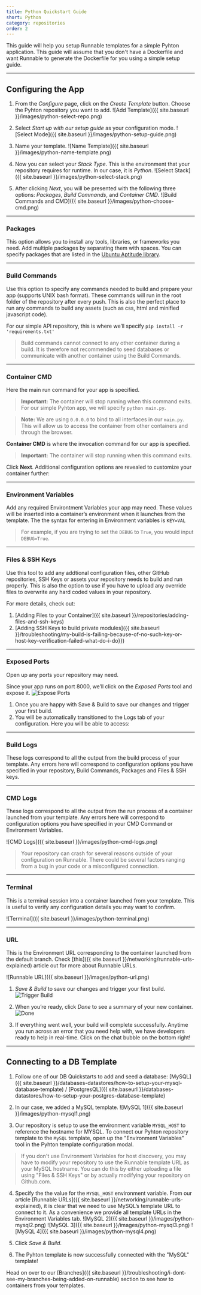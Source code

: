 ```yaml
---
title: Python Quickstart Guide
short: Python
category: repositories
order: 2
---
```


This guide will help you setup Runnable templates for a simple Pyhton application. This guide will assume that you don't have a Dockerfile and want Runnable to generate the Dockerfile for you using a simple setup guide.

---

## Configuring the App

1. From the *Configure* page, click on the *Create Template* button. Choose the Pyhton repository you want to add.
![Add Template]({{ site.baseurl }}/images/python-select-repo.png)

2. Select _Start up with our setup guide_ as your configuration mode.
![Select Mode]({{ site.baseurl }}/images/python-setup-guide.png)

3. Name your template.
![Name Template]({{ site.baseurl }}/images/python-name-template.png)

4. Now you can select your *Stack Type*. This is the environment that your repository requires for runtime. In our case, it is *Python*.
![Select Stack]({{ site.baseurl }}/images/python-select-stack.png)

5. After clicking *Next*, you will be presented with the following three options: *Packages*, *Build Commands*, and *Container CMD*.
![Build Commands and CMD]({{ site.baseurl }}/images/python-choose-cmd.png)

---

### Packages

This option allows you to install any tools, libraries, or frameworks you need. Add multiple packages by separating them with spaces. You can specify packages that are listed in the [Ubuntu Aptitude library](http://packages.ubuntu.com/).

---

### Build Commands

Use this option to specify any commands needed to build and prepare your app (supports UNIX bash format). These commands will run in the root folder of the repository after every push. This is also the perfect place to run any commands to build any assets (such as css, html and minified javascript code).

For our simple API repository, this is where we’ll specify `pip install -r 'requirements.txt'`

>Build commands cannot connect to any other container during a build. It is therefore not recommended to seed databases or communicate with another container using the Build Commands.

---

### Container CMD

Here the main run command for your app is specified.

> **Important:** The container will stop running when this command exits. For our simple Pyhton app, we will specify `python main.py`.

> **Note:** We are using `0.0.0.0` to bind to all interfaces in our `main.py`. This will allow us to access the container from other containers and through the browser.

__Container CMD__ is where the invocation command for our app is specified.

> **Important:** The container will stop running when this command exits.

Click __Next__. Additional configuration options are revealed to customize your container further:

---

### Environment Variables

Add any required Environtment Variables your app may need. These values will be inserted into a container’s environment when it launches from the template. The the syntax for entering in Environment variables is `KEY=VAL`

> For example, if you are trying to set the `DEBUG` to `True`, you would input `DEBUG=True`.

---

### Files & SSH Keys

Use this tool to add any addtional configuration files, other GitHub repositories, SSH Keys or assets your repository needs to build and run properly. This is also the option to use if you have to upload any override files to overwrite any hard coded values in your repository.

For more details, check out:

1. [Adding Files to your Container]({{ site.baseurl }}/repositories/adding-files-and-ssh-keys)
2. [Adding SSH Keys to build private modules]({{ site.baseurl }}/troubleshooting/my-build-is-failing-because-of-no-such-key-or-host-key-verification-failed-what-do-i-do}})

---

### Exposed Ports

Open up any ports your repository may need.

Since your app runs on port 8000, we’ll click on the *Exposed Ports* tool and expose it.
![Expose Ports](https://support.runnable.com/hc/en-us/article_attachments/203243523/Screen_Shot_2016-03-10_at_1.41.02_PM.png)

1. Once you are happy with Save & Build to save our changes and trigger your first build.
2. You will be automatically transitioned to the Logs tab of your configuration. Here you will be able to access:

---

### Build Logs

These logs correspond to all the output from the build process of your template. Any errors here will correspond to configuration options you have specified in your repository, Build Commands, Packages and Files & SSH keys.

---

### CMD Logs

These logs correspond to all the output from the run process of a container launched from your template. Any errors here will correspond to configuration options you have specified in your CMD Command or Environment Variables.

![CMD Logs]({{ site.baseurl }}/images/python-cmd-logs.png)

> Your repository can crash for several reasons outside of your configuration on Runnable. There could be several factors ranging from a bug in your code or a misconfigured connection.

---

### Terminal

This is a terminal session into a container launched from your template. This is useful to verify any configuration details you may want to confirm.

![Terminal]({{ site.baseurl }}/images/python-terminal.png)

---

### URL

This is the Environment URL corresponding to the container launched from the default branch. Check [this]({{ site.baseurl }}/networking/runnable-urls-explained) article out for more about Runnable URLs.

![Runnable URL]({{ site.baseurl }}/images/python-url.png)

1. *Save &amp; Build* to save our changes and trigger your first build. ![Trigger Build](https://support.runnable.com/hc/en-us/article_attachments/203162596/Screen_Shot_2016-03-16_at_9.26.49_PM.png)

2. When you’re ready, click *Done* to see a summary of your new container.
![Done](https://support.runnable.com/hc/en-us/article_attachments/203162656/Screen_Shot_2016-03-16_at_9.43.16_PM.png)

3. If everything went well, your build will complete successfully. Anytime you run across an error that you need help with, we have developers ready to help in real-time. Click on the chat bubble on the bottom right!

---

## Connecting to a DB Template

1. Follow one of our DB Quickstarts to add and seed a database: [MySQL]({{ site.baseurl }}/databases-datastores/how-to-setup-your-mysql-database-template) / [PostgresQL]({{ site.baseurl }}/databases-datastores/how-to-setup-your-postgres-database-template)

2. In our case, we added a MySQL template.
![MySQL 1]({{ site.baseurl }}/images/python-mysql1.png)

3. Our repository is setup to use the environment variable `MYSQL_HOST` to reference the hostname for MYSQL. To connect our Pyhton repository template to the `MySQL` template, open up the "Environment Variables" tool in the Pyhton template configuration modal.

  > If you don't use Environment Variables for host discovery, you may have to modify your repository to use the Runnable template URL as your MySQL hostname. You can do this by either uploading a file using "Files & SSH Keys" or by actually modifying your repository on Github.com.

4. Specify the the value for the `MYSQL_HOST` environment variable. From our article [Runnable URLs]({{ site.baseurl }}/networking/runnable-urls-explained), it is clear that we need to use MySQL’s template URL to connect to it. As a convenience we provide all template URLs in the Environment Variables tab.
![MySQL 2]({{ site.baseurl }}/images/python-mysql2.png) ![MySQL 3]({{ site.baseurl }}/images/python-mysql3.png) ![MySQL 4]({{ site.baseurl }}/images/python-mysql4.png)

5. Click *Save & Build*.

6. The Pyhton template is now successfully connected with the "MySQL" template!

Head on over to our [Branches]({{ site.baseurl }}/troubleshooting/i-dont-see-my-branches-being-added-on-runnable) section to see how to containers from your templates.
